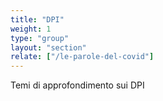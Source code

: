 ```yaml
---
title: "DPI"
weight: 1
type: "group"
layout: "section"
relate: ["/le-parole-del-covid"]
---
```


Temi di approfondimento sui DPI

